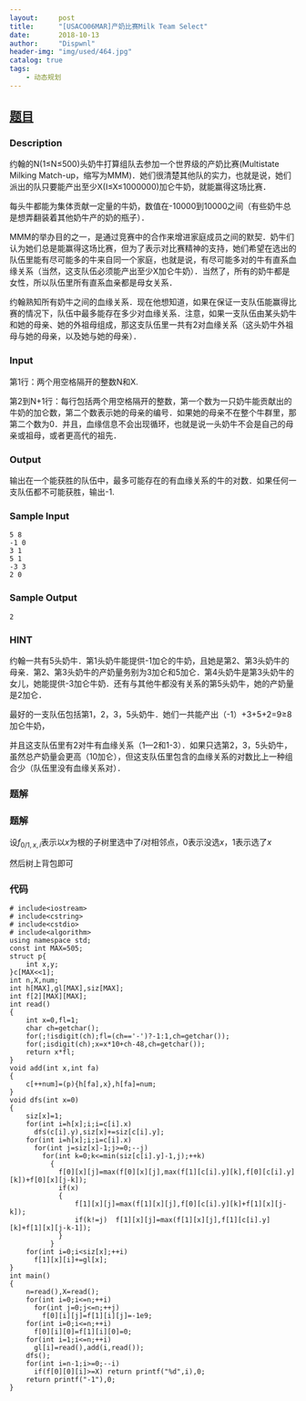 ```yaml
---
layout:     post
title:      "[USACO06MAR]产奶比赛Milk Team Select"
date:       2018-10-13
author:     "Dispwnl"
header-img: "img/used/464.jpg"
catalog: true
tags:
    - 动态规划
---
```

## [题目](https://www.lydsy.com/JudgeOnline/problem.php?id=1722)
### Description
约翰的N(1≤N≤500)头奶牛打算组队去参加一个世界级的产奶比赛(Multistate Milking Match-up，缩写为MMM)．她们很清楚其他队的实力，也就是说，她们派出的队只要能产出至少X(I≤X≤1000000)加仑牛奶，就能赢得这场比赛．

每头牛都能为集体贡献一定量的牛奶，数值在-10000到10000之间（有些奶牛总是想弄翻装着其他奶牛产的奶的瓶子）．

MMM的举办目的之一，是通过竞赛中的合作来增进家庭成员之间的默契．奶牛们认为她们总是能赢得这场比赛，但为了表示对比赛精神的支持，她们希望在选出的队伍里能有尽可能多的牛来自同一个家庭，也就是说，有尽可能多对的牛有直系血缘关系（当然，这支队伍必须能产出至少X加仑牛奶）．当然了，所有的奶牛都是女性，所以队伍里所有直系血亲都是母女关系．

约翰熟知所有奶牛之间的血缘关系．现在他想知道，如果在保证一支队伍能赢得比赛的情况下，队伍中最多能存在多少对血缘关系．注意，如果一支队伍由某头奶牛和她的母亲、她的外祖母组成，那这支队伍里一共有2对血缘关系（这头奶牛外祖母与她的母亲，以及她与她的母亲）．

### Input
第1行：两个用空格隔开的整数N和X.

第2到N+1行：每行包括两个用空格隔开的整数，第一个数为一只奶牛能贡献出的牛奶的加仑数，第二个数表示她的母亲的编号．如果她的母亲不在整个牛群里，那第二个数为0．并且，血缘信息不会出现循环，也就是说一头奶牛不会是自己的母亲或祖母，或者更高代的祖先．

### Output
输出在一个能获胜的队伍中，最多可能存在的有血缘关系的牛的对数．如果任何一支队伍都不可能获胜，输出-1.

### Sample Input
```plain
5 8
-1 0
3 1
5 1
-3 3
2 0
```
### Sample Output
```plain
2
```
### HINT
约翰一共有5头奶牛．第1头奶牛能提供-1加仑的牛奶，且她是第2、第3头奶牛的母亲．第2、第3头奶牛的产奶量务别为3加仑和5加仑．第4头奶牛是第3头奶牛的女儿，她能提供-3加仑牛奶．还有与其他牛都没有关系的第5头奶牛，她的产奶量是2加仑．

最好的一支队伍包括第1，2，3，5头奶牛．她们一共能产出（-1）+3+5+2=9≥8加仑牛奶，

并且这支队伍里有2对牛有血缘关系（1—2和1-3）．如果只选第2，3，5头奶牛，虽然总产奶量会更高（10加仑），但这支队伍里包含的血缘关系的对数比上一种组合少（队伍里没有血缘关系对）．

### 题解

### 题解
设$f_{0/1,x,i}$表示以$x$为根的子树里选中了$i$对相邻点，$0$表示没选$x$，$1$表示选了$x$

然后树上背包即可

### 代码
```
# include<iostream>
# include<cstring>
# include<cstdio>
# include<algorithm>
using namespace std;
const int MAX=505;
struct p{
	int x,y;
}c[MAX<<1];
int n,X,num;
int h[MAX],gl[MAX],siz[MAX];
int f[2][MAX][MAX];
int read()
{
	int x=0,fl=1;
	char ch=getchar();
	for(;!isdigit(ch);fl=(ch=='-')?-1:1,ch=getchar());
	for(;isdigit(ch);x=x*10+ch-48,ch=getchar());
	return x*fl;
}
void add(int x,int fa)
{
	c[++num]=(p){h[fa],x},h[fa]=num;
}
void dfs(int x=0)
{
	siz[x]=1;
	for(int i=h[x];i;i=c[i].x)
	  dfs(c[i].y),siz[x]+=siz[c[i].y];
	for(int i=h[x];i;i=c[i].x)
	  for(int j=siz[x]-1;j>=0;--j)
	  	for(int k=0;k<=min(siz[c[i].y]-1,j);++k)
	      {
			f[0][x][j]=max(f[0][x][j],max(f[1][c[i].y][k],f[0][c[i].y][k])+f[0][x][j-k]);
			if(x)
			{
				f[1][x][j]=max(f[1][x][j],f[0][c[i].y][k]+f[1][x][j-k]);
			 	if(k!=j)  f[1][x][j]=max(f[1][x][j],f[1][c[i].y][k]+f[1][x][j-k-1]);
			}
		  }
	for(int i=0;i<siz[x];++i)
	  f[1][x][i]+=gl[x];
}
int main()
{
	n=read(),X=read();
	for(int i=0;i<=n;++i)
	  for(int j=0;j<=n;++j)
	    f[0][i][j]=f[1][i][j]=-1e9;
	for(int i=0;i<=n;++i)
	  f[0][i][0]=f[1][i][0]=0;
	for(int i=1;i<=n;++i)
	  gl[i]=read(),add(i,read());
	dfs();
	for(int i=n-1;i>=0;--i)
	  if(f[0][0][i]>=X) return printf("%d",i),0;
	return printf("-1"),0;
}
```
